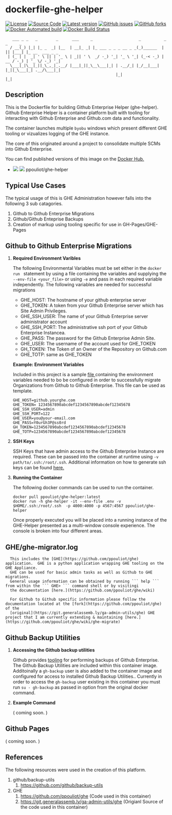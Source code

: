# dockerfile-ghe-helper
[![License](https://img.shields.io/github/license/ppouliot/dockerfile-ghe-helper.svg)](./LICENSE)
[![Source Code](https://img.shields.io/badge/source-GitHub-blue.svg?style=flat)](https://github.com/ppouliot/dockerfile-ghe-helper)
[![Latest version](https://img.shields.io/github/tag/ppouliot/dockerfile-ghe-helper.svg?label=release&style=flat&maxAge=2592000)](https://github.com/ppouliot/dockerfile-ghe-helper/tags)
[![GitHub issues](https://img.shields.io/github/issues/ppouliot/dockerfile-ghe-helper.svg)](https://github.com/ppouliot/dockerfile-ghe-helper/issues)
[![GitHub forks](https://img.shields.io/github/forks/ppouliot/dockerfile-ghe-helper.svg)](https://github.com/ppouliot/dockerfile-ghe-helper/network)
[![Docker Automated build](https://img.shields.io/docker/automated/ppouliot/puppet-ipam.svg)](https://hub.docker.com/r/ppouliot/ghe-helper/)
[![Docker Build Status](https://img.shields.io/docker/build/ppouliot/puppet-ipam.svg)]()

```
   ___ _ _   _        _      ___     _                    _          _  _     _               
  / __(_) |_| |_ _  _| |__  | __|_ _| |_ ___ _ _ _ __ _ _(_)______  | || |___| |_ __  ___ _ _ 
 | (_ | |  _| ' \ || | '_ \ | _|| ' \  _/ -_) '_| '_ \ '_| (_-< -_) | __ / -_) | '_ \/ -_) '_|
  \___|_|\__|_||_\_,_|_.__/ |___|_||_\__\___|_| | .__/_| |_/__|___| |_||_\___|_| .__/\___|_|  
                                                |_|                            |_|            
```

## Description

This is the Dockerfile for building Github Enterprise Helper (ghe-helper).
Github Enterprise Helper is a container platform built with tooling for
interacting with Github Enterprise and Github.com data and functionality.

The container launches multiple  ``` byobu ``` windows which present different 
GHE tooling or vizualizes logging of the GHE instance.

The core of this originated around a project to consolidate multiple SCMs into 
Github Enterprise.  

You can find published versions of this image on the [Docker Hub.](https://hub.docker.com/u/ppouliot)

* [![](https://images.microbadger.com/badges/image/ppouliot/ghe-helper.svg)](https://microbadger.com/images/ppouliot/ghe-helper) [![](https://images.microbadger.com/badges/version/ppouliot/ghe-helper.svg)](https://microbadger.com/images/ppouliot/ghe-helper) ppouliot/ghe-helper
 
## Typical Use Cases

The typical usage of this is GHE Administration however falls into 
the following 3 sub catagories.

1. Github to Github Enterprise Migrations
2. Github/Github Enteprise Backups
3. Creation of markup using tooling specific for use in GH-Pages/GHE-Pages  


## Github to Github Enterprise Migrations

   1. **Required Environment Varibles**

      The following Environmental Variables must be set either in the `docker run ` statement
      by using a file containing the variables and supplying the `--env-file <your_file>`
      or using `-e` and pass in each required variable independently.
      The following variables are needed for successful migrations

      * GHE_HOST: The hostname of your github enterprise server
      * GHE_TOKEN: A token from your Github Enterprise server which has Site Admin Privileges.
      * GHE_SSH_USER: The name of your Github Enterprise server administrator account
      * GHE_SSH_PORT: The administrative ssh port of your Github Enterprise Instancea.
      * GHE_PASS: The password for the Github Enterprise Admin Site.
      * GHE_USER: The username of the account used for GHE_TOKEN
      * GH_TOKEN: The Token of an Owner of the Repository on Github.com
      * GHE_TOTP: same as GHE_TOKEN

      **Example: Environment Variables**

      Included in this project is a sample [ file ](/environment.example) containing the environment
      variables needed to bo be configured in order to successfully migrate
      Organizations from Github to Github Enterprise.  This file can be used as template.

      ```
      GHE_HOST=github.yourghe.com
      GHE_TOKEN= 1234567890abcdef1234567890abcdef12345678
      GHE_SSH_USER=admin
      GHE_SSH_PORT=122
      GHE_USER=you@your-email.com
      GHE_PASS=Y0urGh3P@ss0rd
      GH_TOKEN=1234567890abcdef1234567890abcdef12345678
      GHE_TOTP=1234567890abcdef1234567890abcdef12345678
      ```

   2. **SSH Keys**

      SSH Keys that have admin access to the Github Enterprise Instance are required.  These can be passed
      into the container at runtime using ``` -v path/to/.ssh:/root/.ssh ```. Additional information on how
      to generate ssh keys can be found [here.](https://help.github.com/articles/generating-a-new-ssh-key-and-adding-it-to-the-ssh-agent/)
      

   3. **Running the Container**

      The following docker commands can be used to run the container.
   
      ```
      docker pull ppouliot/ghe-helper:latest
      docker run -h ghe-helper -it --env-file .env -v $HOME/.ssh:/root/.ssh  -p 4000:4000 -p 4567:4567 ppouliot/ghe-helper
      ```

      Once properly executed you will be placed into a running instance of the GHE-Helper presented as a multi-window console experience.
      The console is broken into four different areas.   

## GHE/ghe-migrator.log

      This includes the [GHE](https://github.com/ppouliot/ghe) application.  GHE is a python application wrapping GHE tooling on the GHE Appliance.
      GHE can be used for basic admin tasks as well as Github to GHE migrations. 
      General usage information can be obtained by running ``` help ``` from within the ``` GHE> ``` command shell or by visitingi
      the documentation [here.](https://github.com/ppouliot/ghe/wiki)
      
      For Github to Github specific information please follow the documentation located at the [fork](https://github.com/ppouliot/ghe) of the
      [original](https://git.generalassemb.ly/ga-admin-utils/ghe) GHE project that I am currently extending & maintaining [here.](https://github.com/ppouliot/ghe/wiki/ghe-migrate)

## Github Backup Utilities

   1. **Accessing the Github backup utilities**

      Github provides [tooling](https://github.com/github/backup-utils) for performing backups of Github Enterprise.  The Github Backup Utilities are included within this container
      image.  Additoinally a ``gh-backup`` user is also added to the container image and configured for access to installed Github Backup Utilities..
      Currently in order to access the  ``gh-backup`` user existing in this container you must run ``` su - gh-backup ``` as passed in option from the original docker command.

   2. **Example Command**

       ( coming soon. )


## Github Pages

( coming soon. )

## References

The following resources were used in the creation of this platform.

  1. github/backup-utils
     1. https://github.com/github/backup-utils
  2. GHE
     1. https://github.com/ppouliot/ghe (Code used in this container)
     2. https://git.generalassemb.ly/ga-admin-utils/ghe (Origianl Source of the code used in this container)
